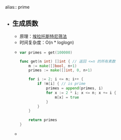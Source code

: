 alias:: prime
- ## 生成质数
	- 原理：[埃拉托斯特尼筛法](https://oi-wiki.org/math/number-theory/sieve/)
	- 时间复杂度：O(n * loglogn)
	- ```go
	  var primes = get(100000)
	  
	  func get(n int) []int { // 返回 <=n 的所有素数
	      m := make([]bool, n+1)
	      primes := make([]int, 0, n+1)
	  
	      for i := 2; i <= n; i++ {
	          if !m[i] { // is prime
	              primes = append(primes, i)
	              for x := 2 * i; x <= n; x += i {
	                  m[x] = true
	              }
	          }
	      }
	      
	      return primes
	  }
	  ```
	-
